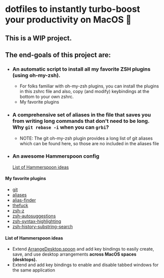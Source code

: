 # dotfiles to instantly turbo-boost your productivity on MacOS 🚀

## This is a WIP project.
## The end-goals of this project are:
- ### An automatic script to install all my favorite ZSH plugins (using oh-my-zsh). 
     - For folks familiar with oh-my-zsh plugins, you can install the plugins in this zshrc file and also, copy (and modify) keybindings at the bottom to your own zshrc. 
     - My favorite plugins
- ### A comprehensive set of aliases in the file that saves you from writing long commands that don't need to be long. Why `git rebase -i` when you can `grbi`? 
  - NOTE: The git oh-my-zsh plugin provides a long list of git aliases which can be found here, so those are no included in the aliases file
- ### An awesome Hammerspoon config
    [List of Hammerspoon ideas](#list-of-hammerspoon-ideas)
    

#### My favorite plugins
- [git](https://github.com/ohmyzsh/ohmyzsh/blob/master/plugins/git) 
- [aliases](https://github.com/ohmyzsh/ohmyzsh/blob/master/plugins/aliases) 
- [alias-finder](https://github.com/ohmyzsh/ohmyzsh/blob/master/plugins/alias-finder) 
- [thefuck](https://github.com/nvbn/thefuck) 
- [zsh-z](https://github.com/agkozak/zsh-z) 
- [zsh-autosuggestions](https://github.com/zsh-users/zsh-autosuggestions) 
- [zsh-syntax-highlighting](https://github.com/zsh-users/zsh-syntax-highlighting) 
- [zsh-history-substring-search](https://github.com/zsh-users/zsh-history-substring-search)

#### List of Hammerspoon ideas
- Extend [ArrangeDesktop.spoon](https://www.hammerspoon.org/Spoons/ArrangeDesktop.html) and add key bindings to easily create, save, and use desktop arrangements **across MacOS spaces (desktops).**
- Extend []() and add key bindings to enable and disable tabbed windows for the same application